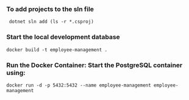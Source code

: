 ﻿### To add projects to the sln file

```
 dotnet sln add (ls -r *.csproj) 
```

### Start the local development database 
```aiignore
docker build -t employee-management .
```

### Run the Docker Container: Start the PostgreSQL container using:
```aiignore
docker run -d -p 5432:5432 --name employee-management employee-management
```